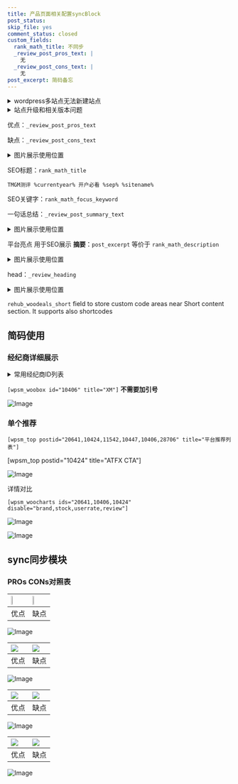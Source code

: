 ```yaml
---
title: 产品页面相关配置syncBlock
post_status: 
skip_file: yes
comment_status: closed
custom_fields:
  rank_math_title: 不同步
  _review_post_pros_text: |
    无
  _review_post_cons_text: |
    无
post_excerpt: 简码备忘
---
```

<details><summary>wordpress多站点无法新建站点</summary>

<li>和报错需要清理cookies一样的原因</li>
<li>wp-config.php里面<code>define( 'SUBDOMAIN_INSTALL', false );//子域名安装</code></li>
<li>新建子站点是用<code>define( 'SUBDOMAIN_INSTALL', true);//子域名安装</code> 完成以后，改成<code>false</code></li>
</details>

<details><summary>站点升级和相关版本问题</summary>

<p>wordpress：5.9.9
woocommerce：7.5.1
出现问题的地方：主题选项里面>><strong>Product layout >>compact style</strong></p>
<p>如何出现没有用过的字段 导致无法保存。先导出配置 然后进行修改，后面再次恢复即可。</p>
<p>出现部分字段无法显示时，需要返回默认布局后，对产品进行保存就好了。</p>
<p></p>
</details>

优点：`_review_post_pros_text`

缺点：`_review_post_cons_text`

<details><summary>图片展示使用位置</summary>

<img src="https://prod-files-secure.s3.us-west-2.amazonaws.com/39ed1227-6d7d-4570-be36-9ccd4a2c4241/f51d3d83-55d4-4bdf-9604-f37ec77ab556/Untitled.png?X-Amz-Algorithm=AWS4-HMAC-SHA256&X-Amz-Content-Sha256=UNSIGNED-PAYLOAD&X-Amz-Credential=ASIAZI2LB466S4LLCVSR%2F20250308%2Fus-west-2%2Fs3%2Faws4_request&X-Amz-Date=20250308T225529Z&X-Amz-Expires=3600&X-Amz-Security-Token=IQoJb3JpZ2luX2VjEB4aCXVzLXdlc3QtMiJIMEYCIQDYy0HrecQZY9O9%2F3aS5mttvFD%2FRtpO8%2FvCsrQ8vKbW%2BQIhAIfINQwkqbnIOh3ynfn54KZrrgBFTj7QtsVeMeje14ejKv8DCGcQABoMNjM3NDIzMTgzODA1IgycOXRuDxj9ougbmPUq3AOqWbVFRDJo0MmuRPicaY53iLXOdW%2BkIdr7h3avago0x1bs15EfiFSKTlcE7QNsN8uGg3y8veJ7BU7%2BxC4PmXnbyXqR2BPU%2BAdHw03igTEk0CVZ0yp%2BK2k%2B6n6Uf5SfTHYeCvn%2FBob0YyKmLc%2FwNzLuKPneCbg6IGE1z6Xun5iKvKZyh0lgpOr%2FHKIikG1%2BXT2BBs8CZ0Y92Es6s39%2Fhyw62Etn6OojHdvp8pz4TpIdWT%2BHzNAoopIbro6oAIOrClvN85ugPKnAJEl9QgVX1hFj44AFGN8ylE8MPKhS7aIrtUE9MDJa1laPzBg6btxqiEtSNa5jWW92Xi9kbKC3BogPzgtP5RlyBejXr4bwf6QOJHOZsXnl1uIpK1TiA1zymv92xgwD%2FPxKfQ8x%2BePsuqKGtjak17JDgPCmdcteVbJ%2F3FP%2FZ6qEU0lp9poFGRmok7glTIAecvmW0scDJ1CQJTS53OCxSmkbbBZ5ZrWLlznpvjCeSOBmEaC0KHvUdZp5cUBBt8eIacJ38PRXzzyAKZ6%2BLpbgDSz1Mn68Ye0EBYUvHYdnICAtCumHyKPr8d27Dno%2FQ%2Fcw1HZcUDHA1Wc5794AP%2FwJ1J4tfe6yy5Gq%2BcGzX%2BeCw8oRRX0IIMkBRzD08bK%2BBjqkAQHV%2FPZtytHCe%2BXEoS7cuK2H%2Bs1%2BoUiSyhgv7Fhu7JqjKZ76KSrX%2FmzYNBO%2BkiumNvpAtUaI4nH9UWH8izTDIvt0IZ2GcyNrSvPiFWfoUnkhBkTapMFr4uBnpfxZJl5w6UWIkaPKEPtFcCYbGL5F9Vk%2BtaNQEhd%2F0OVyuORGqU7FpWOo3tTxERVNfTS3IWSnYGxcbySTQcQ4n2m%2FDjMuIj6qswhx&X-Amz-Signature=1909d383167998acf1a099833cceefb7f44dcd46f0417c7df5944f9e42e286fb&X-Amz-SignedHeaders=host&x-id=GetObject" alt="Image">
</details>

SEO标题：`rank_math_title`

`TMGM测评 %currentyear% 开户必看 %sep% %sitename%`

SEO关键字：`rank_math_focus_keyword`

一句话总结：`_review_post_summary_text`

<details><summary>图片展示使用位置</summary>

<img src="https://prod-files-secure.s3.us-west-2.amazonaws.com/39ed1227-6d7d-4570-be36-9ccd4a2c4241/4b96a922-296c-4f4e-8630-d1c870cbce01/Untitled.png?X-Amz-Algorithm=AWS4-HMAC-SHA256&X-Amz-Content-Sha256=UNSIGNED-PAYLOAD&X-Amz-Credential=ASIAZI2LB466QFEDC7ZO%2F20250308%2Fus-west-2%2Fs3%2Faws4_request&X-Amz-Date=20250308T225529Z&X-Amz-Expires=3600&X-Amz-Security-Token=IQoJb3JpZ2luX2VjEB4aCXVzLXdlc3QtMiJHMEUCIQCCClP3iUTnjOW%2BU4uGw8dDpGUyRQbmOdtbs%2FNJcHKKIgIgNJUuVJpBTq4qnhzr5ROudo1n4lNa5tkY7z3HiFB37esq%2FwMIZxAAGgw2Mzc0MjMxODM4MDUiDCy6B0%2BDM85BxsYaAircA1NANSNHiOLRwKg0FlIEX%2Fb6uXSAP%2FxlqgZFIainHpfeJ0opHOI%2BpyxshXFYD3fRjBsz1q%2F9Ezg4hKrKaHNHQ2ElcGIFCRD3eFTE630LKRVHEJlNr3j5xScxcabe8kZoYNTH5%2FnosFoJIsmghHZb3sFPUUmbRQhWSsn33KuYKFg0PhquJe%2B1XNoMgjE3dIO7TqxIV%2FtbDw1eQj2OkweJtMQcWKL%2FwAEqpqAHdm7lH0yEtAYKOBezvtSfHVEiXai%2FDw0jX4neWjGdp1FK2yeviR%2FXJSKNcZUD7qq9k5t%2FDA3NeWM4lUV%2Bqpf%2FPByruO392HmPpHcf416qmP1jkSw0UHowN5Imk0sXO3a1I%2BhtnPPziq3JszJk%2F51n3aBrhQ6AzRGxKK6WOS5elXEdHhT9aSGFhy%2FgxqzHh68rexrs%2BvpZhYNcR7t2p9I8hLQ0vj0tkmgpi6VpOWtb9onIAIlS0JqIxO91EO4suVl1JTPcRUIQadZtO6RXNyFAyAulvwSN9lR5GZcu0sfU2yRnlEeuTumSV6ZeDtQ25J%2BSyYHdcSftQeHr0QSynBjkTf%2F1QmXR9LwJ%2FFNS85M4xKU%2BxAJdMkRjjOC7%2Bvc349GlFKV53dKE3w%2B0jph27e4tbMYjMOPxsr4GOqUBWcgOECsHvIg%2FHE3kOl2S7EIU1TuDLrhIfRCzZ8oOjTgETR95IgT4U3Mm%2FtjtYCQZy6SJN8YAFE1rQ6TY%2B%2B7l4p84hFvCL7em%2BVD4WBS%2FfvQNE2guz48eB2D%2FhCmXSeIy64SwNXC%2F2BVYAtB%2BF1MhpoQ0UD%2FhchucYV5Y%2Fp8C%2F65t287WQExUHRIjeUXPG%2BiyOU1g10r191n5YDcUxP%2BeuMERsFUf&X-Amz-Signature=3f1d09efd3c911cd51173419f92c0f1cc24212e5c0bff53ceceec1737fb2c17d&X-Amz-SignedHeaders=host&x-id=GetObject" alt="Image">
</details>

平台亮点 用于SEO展示 **摘要**：`post_excerpt`  等价于 `rank_math_description`

<details><summary>图片展示使用位置</summary>

<img src="https://prod-files-secure.s3.us-west-2.amazonaws.com/39ed1227-6d7d-4570-be36-9ccd4a2c4241/1ee11f63-b60a-4dfe-a7a7-d58ff23b5d88/Untitled.png?X-Amz-Algorithm=AWS4-HMAC-SHA256&X-Amz-Content-Sha256=UNSIGNED-PAYLOAD&X-Amz-Credential=ASIAZI2LB466WAPKTPFV%2F20250308%2Fus-west-2%2Fs3%2Faws4_request&X-Amz-Date=20250308T225530Z&X-Amz-Expires=3600&X-Amz-Security-Token=IQoJb3JpZ2luX2VjEB4aCXVzLXdlc3QtMiJIMEYCIQDLk6u3qlM1KqJ2yclKujd5fALR%2FcyVTUCMXh14Ac1fQwIhAPKSMEL%2FXnJKuluiIpPUYyLHmJZkl5Psf%2Fc2VhA9oOe1Kv8DCGcQABoMNjM3NDIzMTgzODA1IgwQGtGndqH3ZjPapWMq3AOQoJOwXbqD3aSsMJIQWH%2FXEey3lpgwBxJnT7nNbnOxBwIWyFsEv2lxr8ZEbPHF7ru7gfSxIbsn9L2Ll6P5GeZviZR%2B85fkdafuKXEEWD6zhRYjMri31U9YpyqBeA211i2QmItO%2FIBRzBmhoOMImdWmByLkXF2r6hSKBRHN801xUzatxMcxb3ATZNsY%2Bdo%2B3BThhPIeON4%2F206P6YOV9iFihOk1QZ3QlgQ6TfyQpgbl%2BXNacpMrX0ghn7zLOiUEFN24kENSuF3njdfShA75bNsv0l9kGXx78gWAja%2BJ4Tytv2lzBOX4g%2BhLyzFsMhT%2B3rCvkFUX0%2ByGc2Hn95spOpnP5QYfVN7Dnu%2FpRPkbcwgcLrBDdpcvbcP7jC%2BinC33uRfZAmhdN4ub5HTE4GQmXh2Mfie0nP90aQJS0LxDczLQcV95jwOYOdizRcncFWpeBprl9eGW3DwomrZgIqyoPeZPm2a6w4T1j7yjwCLRFobE0ReE4%2BZf8QpLJ8nrmeClPOUOymlLanOkKOpZXspD2l%2BV954AvcTkWbltrpeAPdew0Iukf7hg5Je6P%2FEQUWp9jhxNFHMfibYarPPa1yYhILW0wuroCdKYj2mF9cYp0G%2Ff6De%2Fj8bga8dpp5RWcjD18bK%2BBjqkAcczU4Id%2B%2BMpdBIVEjjMkFNS2%2B4%2F%2BvDQDz3WyfYyGmCSDSgXSxrM1wkPlOT6jYAs%2FzsVTUEIHDQ26BU%2F3lKPIAlPIyJixMRU8bRfH7e3mzY5tCgPsgh%2FG%2BRQzHYdfdzMZyDXvYCOs3E8EX9LvI64r47iKXbCMxK1sh1EBDLIkJKZjF8QaLhn3TU%2FgoP4Lan3SLIX0iQj%2BCDJEefcwYzGIs9EheN4&X-Amz-Signature=3747d61b5399dd42370c26052f3aa831c84c336de702286769c2e3e27a7fc13b&X-Amz-SignedHeaders=host&x-id=GetObject" alt="Image">
<img src="https://prod-files-secure.s3.us-west-2.amazonaws.com/39ed1227-6d7d-4570-be36-9ccd4a2c4241/ad4118b5-78d8-4fbe-801e-3b29b5d99c01/Untitled.png?X-Amz-Algorithm=AWS4-HMAC-SHA256&X-Amz-Content-Sha256=UNSIGNED-PAYLOAD&X-Amz-Credential=ASIAZI2LB466WAPKTPFV%2F20250308%2Fus-west-2%2Fs3%2Faws4_request&X-Amz-Date=20250308T225530Z&X-Amz-Expires=3600&X-Amz-Security-Token=IQoJb3JpZ2luX2VjEB4aCXVzLXdlc3QtMiJIMEYCIQDLk6u3qlM1KqJ2yclKujd5fALR%2FcyVTUCMXh14Ac1fQwIhAPKSMEL%2FXnJKuluiIpPUYyLHmJZkl5Psf%2Fc2VhA9oOe1Kv8DCGcQABoMNjM3NDIzMTgzODA1IgwQGtGndqH3ZjPapWMq3AOQoJOwXbqD3aSsMJIQWH%2FXEey3lpgwBxJnT7nNbnOxBwIWyFsEv2lxr8ZEbPHF7ru7gfSxIbsn9L2Ll6P5GeZviZR%2B85fkdafuKXEEWD6zhRYjMri31U9YpyqBeA211i2QmItO%2FIBRzBmhoOMImdWmByLkXF2r6hSKBRHN801xUzatxMcxb3ATZNsY%2Bdo%2B3BThhPIeON4%2F206P6YOV9iFihOk1QZ3QlgQ6TfyQpgbl%2BXNacpMrX0ghn7zLOiUEFN24kENSuF3njdfShA75bNsv0l9kGXx78gWAja%2BJ4Tytv2lzBOX4g%2BhLyzFsMhT%2B3rCvkFUX0%2ByGc2Hn95spOpnP5QYfVN7Dnu%2FpRPkbcwgcLrBDdpcvbcP7jC%2BinC33uRfZAmhdN4ub5HTE4GQmXh2Mfie0nP90aQJS0LxDczLQcV95jwOYOdizRcncFWpeBprl9eGW3DwomrZgIqyoPeZPm2a6w4T1j7yjwCLRFobE0ReE4%2BZf8QpLJ8nrmeClPOUOymlLanOkKOpZXspD2l%2BV954AvcTkWbltrpeAPdew0Iukf7hg5Je6P%2FEQUWp9jhxNFHMfibYarPPa1yYhILW0wuroCdKYj2mF9cYp0G%2Ff6De%2Fj8bga8dpp5RWcjD18bK%2BBjqkAcczU4Id%2B%2BMpdBIVEjjMkFNS2%2B4%2F%2BvDQDz3WyfYyGmCSDSgXSxrM1wkPlOT6jYAs%2FzsVTUEIHDQ26BU%2F3lKPIAlPIyJixMRU8bRfH7e3mzY5tCgPsgh%2FG%2BRQzHYdfdzMZyDXvYCOs3E8EX9LvI64r47iKXbCMxK1sh1EBDLIkJKZjF8QaLhn3TU%2FgoP4Lan3SLIX0iQj%2BCDJEefcwYzGIs9EheN4&X-Amz-Signature=aaa4ef070f70b3ae8d6453e7d76ca57d25f8a182a91e27fae66fe09798d30089&X-Amz-SignedHeaders=host&x-id=GetObject" alt="Image">
<img src="https://prod-files-secure.s3.us-west-2.amazonaws.com/39ed1227-6d7d-4570-be36-9ccd4a2c4241/a38cf7c9-a79c-4b64-9e94-13589fe0758b/Untitled.png?X-Amz-Algorithm=AWS4-HMAC-SHA256&X-Amz-Content-Sha256=UNSIGNED-PAYLOAD&X-Amz-Credential=ASIAZI2LB466WAPKTPFV%2F20250308%2Fus-west-2%2Fs3%2Faws4_request&X-Amz-Date=20250308T225530Z&X-Amz-Expires=3600&X-Amz-Security-Token=IQoJb3JpZ2luX2VjEB4aCXVzLXdlc3QtMiJIMEYCIQDLk6u3qlM1KqJ2yclKujd5fALR%2FcyVTUCMXh14Ac1fQwIhAPKSMEL%2FXnJKuluiIpPUYyLHmJZkl5Psf%2Fc2VhA9oOe1Kv8DCGcQABoMNjM3NDIzMTgzODA1IgwQGtGndqH3ZjPapWMq3AOQoJOwXbqD3aSsMJIQWH%2FXEey3lpgwBxJnT7nNbnOxBwIWyFsEv2lxr8ZEbPHF7ru7gfSxIbsn9L2Ll6P5GeZviZR%2B85fkdafuKXEEWD6zhRYjMri31U9YpyqBeA211i2QmItO%2FIBRzBmhoOMImdWmByLkXF2r6hSKBRHN801xUzatxMcxb3ATZNsY%2Bdo%2B3BThhPIeON4%2F206P6YOV9iFihOk1QZ3QlgQ6TfyQpgbl%2BXNacpMrX0ghn7zLOiUEFN24kENSuF3njdfShA75bNsv0l9kGXx78gWAja%2BJ4Tytv2lzBOX4g%2BhLyzFsMhT%2B3rCvkFUX0%2ByGc2Hn95spOpnP5QYfVN7Dnu%2FpRPkbcwgcLrBDdpcvbcP7jC%2BinC33uRfZAmhdN4ub5HTE4GQmXh2Mfie0nP90aQJS0LxDczLQcV95jwOYOdizRcncFWpeBprl9eGW3DwomrZgIqyoPeZPm2a6w4T1j7yjwCLRFobE0ReE4%2BZf8QpLJ8nrmeClPOUOymlLanOkKOpZXspD2l%2BV954AvcTkWbltrpeAPdew0Iukf7hg5Je6P%2FEQUWp9jhxNFHMfibYarPPa1yYhILW0wuroCdKYj2mF9cYp0G%2Ff6De%2Fj8bga8dpp5RWcjD18bK%2BBjqkAcczU4Id%2B%2BMpdBIVEjjMkFNS2%2B4%2F%2BvDQDz3WyfYyGmCSDSgXSxrM1wkPlOT6jYAs%2FzsVTUEIHDQ26BU%2F3lKPIAlPIyJixMRU8bRfH7e3mzY5tCgPsgh%2FG%2BRQzHYdfdzMZyDXvYCOs3E8EX9LvI64r47iKXbCMxK1sh1EBDLIkJKZjF8QaLhn3TU%2FgoP4Lan3SLIX0iQj%2BCDJEefcwYzGIs9EheN4&X-Amz-Signature=1a33dacb00e05c647904a79a215104c814dcbb9961cf6d7c1c2871ad6880db6e&X-Amz-SignedHeaders=host&x-id=GetObject" alt="Image">
<img src="https://prod-files-secure.s3.us-west-2.amazonaws.com/39ed1227-6d7d-4570-be36-9ccd4a2c4241/7da6fc1e-d2ac-42ae-8c75-cb5749aa18f6/Untitled.png?X-Amz-Algorithm=AWS4-HMAC-SHA256&X-Amz-Content-Sha256=UNSIGNED-PAYLOAD&X-Amz-Credential=ASIAZI2LB466WAPKTPFV%2F20250308%2Fus-west-2%2Fs3%2Faws4_request&X-Amz-Date=20250308T225530Z&X-Amz-Expires=3600&X-Amz-Security-Token=IQoJb3JpZ2luX2VjEB4aCXVzLXdlc3QtMiJIMEYCIQDLk6u3qlM1KqJ2yclKujd5fALR%2FcyVTUCMXh14Ac1fQwIhAPKSMEL%2FXnJKuluiIpPUYyLHmJZkl5Psf%2Fc2VhA9oOe1Kv8DCGcQABoMNjM3NDIzMTgzODA1IgwQGtGndqH3ZjPapWMq3AOQoJOwXbqD3aSsMJIQWH%2FXEey3lpgwBxJnT7nNbnOxBwIWyFsEv2lxr8ZEbPHF7ru7gfSxIbsn9L2Ll6P5GeZviZR%2B85fkdafuKXEEWD6zhRYjMri31U9YpyqBeA211i2QmItO%2FIBRzBmhoOMImdWmByLkXF2r6hSKBRHN801xUzatxMcxb3ATZNsY%2Bdo%2B3BThhPIeON4%2F206P6YOV9iFihOk1QZ3QlgQ6TfyQpgbl%2BXNacpMrX0ghn7zLOiUEFN24kENSuF3njdfShA75bNsv0l9kGXx78gWAja%2BJ4Tytv2lzBOX4g%2BhLyzFsMhT%2B3rCvkFUX0%2ByGc2Hn95spOpnP5QYfVN7Dnu%2FpRPkbcwgcLrBDdpcvbcP7jC%2BinC33uRfZAmhdN4ub5HTE4GQmXh2Mfie0nP90aQJS0LxDczLQcV95jwOYOdizRcncFWpeBprl9eGW3DwomrZgIqyoPeZPm2a6w4T1j7yjwCLRFobE0ReE4%2BZf8QpLJ8nrmeClPOUOymlLanOkKOpZXspD2l%2BV954AvcTkWbltrpeAPdew0Iukf7hg5Je6P%2FEQUWp9jhxNFHMfibYarPPa1yYhILW0wuroCdKYj2mF9cYp0G%2Ff6De%2Fj8bga8dpp5RWcjD18bK%2BBjqkAcczU4Id%2B%2BMpdBIVEjjMkFNS2%2B4%2F%2BvDQDz3WyfYyGmCSDSgXSxrM1wkPlOT6jYAs%2FzsVTUEIHDQ26BU%2F3lKPIAlPIyJixMRU8bRfH7e3mzY5tCgPsgh%2FG%2BRQzHYdfdzMZyDXvYCOs3E8EX9LvI64r47iKXbCMxK1sh1EBDLIkJKZjF8QaLhn3TU%2FgoP4Lan3SLIX0iQj%2BCDJEefcwYzGIs9EheN4&X-Amz-Signature=13f7ac6fe5755d55eeb5a68ec4a20758b16d13517aa9385d23c479a4528fe640&X-Amz-SignedHeaders=host&x-id=GetObject" alt="Image">
<img src="https://prod-files-secure.s3.us-west-2.amazonaws.com/39ed1227-6d7d-4570-be36-9ccd4a2c4241/7e97f40a-eaee-47f5-b2f9-475f96808fa7/Untitled.png?X-Amz-Algorithm=AWS4-HMAC-SHA256&X-Amz-Content-Sha256=UNSIGNED-PAYLOAD&X-Amz-Credential=ASIAZI2LB466WAPKTPFV%2F20250308%2Fus-west-2%2Fs3%2Faws4_request&X-Amz-Date=20250308T225530Z&X-Amz-Expires=3600&X-Amz-Security-Token=IQoJb3JpZ2luX2VjEB4aCXVzLXdlc3QtMiJIMEYCIQDLk6u3qlM1KqJ2yclKujd5fALR%2FcyVTUCMXh14Ac1fQwIhAPKSMEL%2FXnJKuluiIpPUYyLHmJZkl5Psf%2Fc2VhA9oOe1Kv8DCGcQABoMNjM3NDIzMTgzODA1IgwQGtGndqH3ZjPapWMq3AOQoJOwXbqD3aSsMJIQWH%2FXEey3lpgwBxJnT7nNbnOxBwIWyFsEv2lxr8ZEbPHF7ru7gfSxIbsn9L2Ll6P5GeZviZR%2B85fkdafuKXEEWD6zhRYjMri31U9YpyqBeA211i2QmItO%2FIBRzBmhoOMImdWmByLkXF2r6hSKBRHN801xUzatxMcxb3ATZNsY%2Bdo%2B3BThhPIeON4%2F206P6YOV9iFihOk1QZ3QlgQ6TfyQpgbl%2BXNacpMrX0ghn7zLOiUEFN24kENSuF3njdfShA75bNsv0l9kGXx78gWAja%2BJ4Tytv2lzBOX4g%2BhLyzFsMhT%2B3rCvkFUX0%2ByGc2Hn95spOpnP5QYfVN7Dnu%2FpRPkbcwgcLrBDdpcvbcP7jC%2BinC33uRfZAmhdN4ub5HTE4GQmXh2Mfie0nP90aQJS0LxDczLQcV95jwOYOdizRcncFWpeBprl9eGW3DwomrZgIqyoPeZPm2a6w4T1j7yjwCLRFobE0ReE4%2BZf8QpLJ8nrmeClPOUOymlLanOkKOpZXspD2l%2BV954AvcTkWbltrpeAPdew0Iukf7hg5Je6P%2FEQUWp9jhxNFHMfibYarPPa1yYhILW0wuroCdKYj2mF9cYp0G%2Ff6De%2Fj8bga8dpp5RWcjD18bK%2BBjqkAcczU4Id%2B%2BMpdBIVEjjMkFNS2%2B4%2F%2BvDQDz3WyfYyGmCSDSgXSxrM1wkPlOT6jYAs%2FzsVTUEIHDQ26BU%2F3lKPIAlPIyJixMRU8bRfH7e3mzY5tCgPsgh%2FG%2BRQzHYdfdzMZyDXvYCOs3E8EX9LvI64r47iKXbCMxK1sh1EBDLIkJKZjF8QaLhn3TU%2FgoP4Lan3SLIX0iQj%2BCDJEefcwYzGIs9EheN4&X-Amz-Signature=feb20aae697c7ace38f5af78dd065f802fde0cb18987a3619f898e564f1bbfd1&X-Amz-SignedHeaders=host&x-id=GetObject" alt="Image">
</details>

head：`_review_heading`

<details><summary>图片展示使用位置</summary>

<img src="https://prod-files-secure.s3.us-west-2.amazonaws.com/39ed1227-6d7d-4570-be36-9ccd4a2c4241/3a4650ad-9887-415c-889a-edd51fa54f27/Untitled.png?X-Amz-Algorithm=AWS4-HMAC-SHA256&X-Amz-Content-Sha256=UNSIGNED-PAYLOAD&X-Amz-Credential=ASIAZI2LB466S3YUAMVF%2F20250308%2Fus-west-2%2Fs3%2Faws4_request&X-Amz-Date=20250308T225531Z&X-Amz-Expires=3600&X-Amz-Security-Token=IQoJb3JpZ2luX2VjEB4aCXVzLXdlc3QtMiJIMEYCIQDYWGFyR0U8aUXUIXTEZ9c7JjWaVT5M4vID4Q%2FwTQudSwIhAICBj60OYHaz7htxJQfM1I2zqXertT%2Bk4cj%2Fw6ZhSQXcKv8DCGcQABoMNjM3NDIzMTgzODA1Igy1spVL1JVYOE9Qep8q3AO1ZUgDYTGHOQxuKl0H8ILxBWTa9EdjvGvbiRNH8KZyD0YQkqSK%2B9xbgU3T2oO8r0zCEyuoFZBFz8BHYFljzPKFkcbVkB2HGoZGenKu%2Bp3%2Bq3RgL2aI34Su72xxy2DV7nd3rIJlQluARLLwwszYY1KubMHxzrpkO2YONmdvoexkSpoQcF1ZHzxD2kFKUWLUKvx%2BAyfq3kHDsOpks%2FY0ry9y7wlm7mvoiS%2B96tBArJKBhsaKVP2gcE5MTDFEsS8CbEhceqPPVzn3M079i6eunwA8C3R6J24AgiIQamwf2zAMzNJC5juf%2F0lEfCHsUVEEcu9nUEMxAlmW08C5GlnhmgJ%2Fc1y%2FH%2B0r3UpoJLE9Ue423PWy2TGR7d49nhYqP5iTrARe9Bt2UCAU1JYW57HpVCSo4smEqLjUaPVErhWiJ4FhSdaSaVqikJ7IDt1c162Gt6iiRIetJiwzASAE898EmP1mGst8F20mfXionRnaxI28K76QunUw%2BkAfKG0AolP4fZcOcvRXr3YDZ2nxugJm%2FIUUvxBY9abrurRKecyrO1qji3DRL5zEeWg0UC8dxg26%2FhQGBLI6ebqmIQOMlQuz%2B3Itop4I%2FatwmdFMoiLiOo8L0%2BAgwNQ4gK6%2BPWAHSTCo8bK%2BBjqkAVEtUt11of0yLEdBvNN6hR3MyBkxNaBBte4qXoHjV2QFF3XsbDe3s4NVDdpuokjVbmjyXNo4mxZQ92FEArVUtGFXswHcW4Pga8UTFk8WW1lVNhVLjDU2xAji1iuSjMUie4BCvlBFgCis3xZzQFjj30ummdZCmWje8Hm9eGUkfzb1f4wbumpXwui23HgKVGL3SfZtKywmybMPldo%2FXXy4TN9Ml0fT&X-Amz-Signature=25a20cba5860cd1026f27206cf11c73dfba4527e2c79bc22d1798c6ba2f5be21&X-Amz-SignedHeaders=host&x-id=GetObject" alt="Image">
</details>

`rehub_woodeals_short`	field to store custom code areas near Short content section. It supports also shortcodes



## 简码使用

### 经纪商详细展示

<details><summary>常用经纪商ID列表</summary>

<pre><code class="php">嘉盛 ===> 20641  [wpsm_woobox id="20641" title="嘉盛"]
易信easymarkets ===> 11542  [wpsm_woobox id="11542" title="易信easymarkets"]
ATFX外汇 ===> 10424  [wpsm_woobox id="10424" title="ATFX"]
XM ===> 10406  [wpsm_woobox id="10406" title="XM"]
TMGM ===> 29622  [wpsm_woobox id="29622" title="TMGM"]
HYCM ===> 10447  [wpsm_woobox id="10447" title="HYCM"]
fpmarkets澳福外汇 ===> 20639  [wpsm_woobox id="20639" title="fpmarkets澳福外汇"]</code></pre>
</details>

`[wpsm_woobox id="10406" title="XM"]` **不需要加引号**

![Image](https://prod-files-secure.s3.us-west-2.amazonaws.com/39ed1227-6d7d-4570-be36-9ccd4a2c4241/4f898f9d-0fa7-4e43-acd3-ac6bc7be575a/Untitled.png?X-Amz-Algorithm=AWS4-HMAC-SHA256&X-Amz-Content-Sha256=UNSIGNED-PAYLOAD&X-Amz-Credential=ASIAZI2LB4667HRLIEW4%2F20250308%2Fus-west-2%2Fs3%2Faws4_request&X-Amz-Date=20250308T225527Z&X-Amz-Expires=3600&X-Amz-Security-Token=IQoJb3JpZ2luX2VjEB4aCXVzLXdlc3QtMiJGMEQCIG10XGyURxpUsyW%2F0ZpaxarAECqspM5sN%2FmfHf2iaLQ2AiAMThWP0ferI2yj9KA7Cnw88vtp0bGhnTEo0RmyoXfkdSr%2FAwhnEAAaDDYzNzQyMzE4MzgwNSIMGMgnmQOYXYCRNAjRKtwD6Xgix%2F2RqTWTGIczoaeBMMKn%2BqQ%2BnOhi%2FPerYOotziU1oL3vsjHL4fadxUKtNSEvJ2mduPRl1j2socxveaFi8P77VTT0Re1q5YAE43pvjheGQAjpEUzHCrPSTPpfsQCR5g6FHC5HCxoDTthistRAmmnFpWK0dcFk9oOMk3qpZZvrxdcDITrufwW1GI6VWeo5%2B9yIJry4bxUWz%2F3wygTh5JHx44RTJhycmLWYBcwag%2BC%2FntD7viP6PA%2FGr4hsqOq1gN8NSq8eUrRL3nTBWnZuz7HmULXMCKYjCjt8%2BLpB4M0208vN2EksM%2FoUV5GgOfnWVfddSK2BugzoAatLt2E3uILCpInAEV33ZWLJgjDiEW2GGc2PnT5WNgQjnu%2Bht42aWkW7DWUMD1yR%2Frr1H5ZRxvVZvxCnwPP1kbiShPcd6cqQeUZIX8dgqnjWKB2MDQAH55wx7Pe35bxzDgvrc2f%2BJ9JNKRLLYuQO51vrw%2FAIAkqiNWRkS8m96tZVLU8xsMlkuvwNhngCV8JnErMNSd1GGvQlme4D5bXIssGv%2F3rFBdUXsFu7DvZNN%2FD52jaZfNrHNcg2FVJ41EDtR%2BJB7Eo4b5CrRrAjBOHJNVob3qyCI4hW3B0VKtVprdlN6Y8w5fGyvgY6pgGBTCx2fBps1YXyN5I0HuG1il%2BbmO2apLk%2FHC3bxJNQ%2FoauoU2rYw616wAK%2FWDWIiC%2Fel94UiFY1u%2BMt6FeGMNoEUAYHc9ZPU7fzP%2BuRmiXrp%2FLnkrK1bcr7RGrac9Yv1m9IHmk3eX8x0B4BBbW9ob3%2FytUKWjkTGoOjEd7IHWLPttk3WPkX5i7cydoVPQgYa3rmLipJXby4unCL7VdAyfa%2B6f8Ib1z&X-Amz-Signature=78d999bb6a8012c93a59582ae52b5e23ba95350a2b2e1d315fd2eac397f8a1b9&X-Amz-SignedHeaders=host&x-id=GetObject)

### 单个推荐
`[wpsm_top postid="20641,10424,11542,10447,10406,28706" title="平台推荐列表"]`

[wpsm_top postid="10424" title="ATFX CTA"]

![Image](https://prod-files-secure.s3.us-west-2.amazonaws.com/39ed1227-6d7d-4570-be36-9ccd4a2c4241/5ac620dc-51a8-48b6-b55d-91f47299193c/Untitled.png?X-Amz-Algorithm=AWS4-HMAC-SHA256&X-Amz-Content-Sha256=UNSIGNED-PAYLOAD&X-Amz-Credential=ASIAZI2LB4667HRLIEW4%2F20250308%2Fus-west-2%2Fs3%2Faws4_request&X-Amz-Date=20250308T225527Z&X-Amz-Expires=3600&X-Amz-Security-Token=IQoJb3JpZ2luX2VjEB4aCXVzLXdlc3QtMiJGMEQCIG10XGyURxpUsyW%2F0ZpaxarAECqspM5sN%2FmfHf2iaLQ2AiAMThWP0ferI2yj9KA7Cnw88vtp0bGhnTEo0RmyoXfkdSr%2FAwhnEAAaDDYzNzQyMzE4MzgwNSIMGMgnmQOYXYCRNAjRKtwD6Xgix%2F2RqTWTGIczoaeBMMKn%2BqQ%2BnOhi%2FPerYOotziU1oL3vsjHL4fadxUKtNSEvJ2mduPRl1j2socxveaFi8P77VTT0Re1q5YAE43pvjheGQAjpEUzHCrPSTPpfsQCR5g6FHC5HCxoDTthistRAmmnFpWK0dcFk9oOMk3qpZZvrxdcDITrufwW1GI6VWeo5%2B9yIJry4bxUWz%2F3wygTh5JHx44RTJhycmLWYBcwag%2BC%2FntD7viP6PA%2FGr4hsqOq1gN8NSq8eUrRL3nTBWnZuz7HmULXMCKYjCjt8%2BLpB4M0208vN2EksM%2FoUV5GgOfnWVfddSK2BugzoAatLt2E3uILCpInAEV33ZWLJgjDiEW2GGc2PnT5WNgQjnu%2Bht42aWkW7DWUMD1yR%2Frr1H5ZRxvVZvxCnwPP1kbiShPcd6cqQeUZIX8dgqnjWKB2MDQAH55wx7Pe35bxzDgvrc2f%2BJ9JNKRLLYuQO51vrw%2FAIAkqiNWRkS8m96tZVLU8xsMlkuvwNhngCV8JnErMNSd1GGvQlme4D5bXIssGv%2F3rFBdUXsFu7DvZNN%2FD52jaZfNrHNcg2FVJ41EDtR%2BJB7Eo4b5CrRrAjBOHJNVob3qyCI4hW3B0VKtVprdlN6Y8w5fGyvgY6pgGBTCx2fBps1YXyN5I0HuG1il%2BbmO2apLk%2FHC3bxJNQ%2FoauoU2rYw616wAK%2FWDWIiC%2Fel94UiFY1u%2BMt6FeGMNoEUAYHc9ZPU7fzP%2BuRmiXrp%2FLnkrK1bcr7RGrac9Yv1m9IHmk3eX8x0B4BBbW9ob3%2FytUKWjkTGoOjEd7IHWLPttk3WPkX5i7cydoVPQgYa3rmLipJXby4unCL7VdAyfa%2B6f8Ib1z&X-Amz-Signature=892e988b7421b09f9e764d893b93f2b86b4399fe844b64a96b678464296e9db2&X-Amz-SignedHeaders=host&x-id=GetObject)

详情对比

`[wpsm_woocharts ids="20641,10406,10424" disable="brand,stock,userrate,review"]`

![Image](https://prod-files-secure.s3.us-west-2.amazonaws.com/39ed1227-6d7d-4570-be36-9ccd4a2c4241/bf3ba45f-b9f3-4295-8aef-b4a495fd25f4/Untitled.png?X-Amz-Algorithm=AWS4-HMAC-SHA256&X-Amz-Content-Sha256=UNSIGNED-PAYLOAD&X-Amz-Credential=ASIAZI2LB4667HRLIEW4%2F20250308%2Fus-west-2%2Fs3%2Faws4_request&X-Amz-Date=20250308T225527Z&X-Amz-Expires=3600&X-Amz-Security-Token=IQoJb3JpZ2luX2VjEB4aCXVzLXdlc3QtMiJGMEQCIG10XGyURxpUsyW%2F0ZpaxarAECqspM5sN%2FmfHf2iaLQ2AiAMThWP0ferI2yj9KA7Cnw88vtp0bGhnTEo0RmyoXfkdSr%2FAwhnEAAaDDYzNzQyMzE4MzgwNSIMGMgnmQOYXYCRNAjRKtwD6Xgix%2F2RqTWTGIczoaeBMMKn%2BqQ%2BnOhi%2FPerYOotziU1oL3vsjHL4fadxUKtNSEvJ2mduPRl1j2socxveaFi8P77VTT0Re1q5YAE43pvjheGQAjpEUzHCrPSTPpfsQCR5g6FHC5HCxoDTthistRAmmnFpWK0dcFk9oOMk3qpZZvrxdcDITrufwW1GI6VWeo5%2B9yIJry4bxUWz%2F3wygTh5JHx44RTJhycmLWYBcwag%2BC%2FntD7viP6PA%2FGr4hsqOq1gN8NSq8eUrRL3nTBWnZuz7HmULXMCKYjCjt8%2BLpB4M0208vN2EksM%2FoUV5GgOfnWVfddSK2BugzoAatLt2E3uILCpInAEV33ZWLJgjDiEW2GGc2PnT5WNgQjnu%2Bht42aWkW7DWUMD1yR%2Frr1H5ZRxvVZvxCnwPP1kbiShPcd6cqQeUZIX8dgqnjWKB2MDQAH55wx7Pe35bxzDgvrc2f%2BJ9JNKRLLYuQO51vrw%2FAIAkqiNWRkS8m96tZVLU8xsMlkuvwNhngCV8JnErMNSd1GGvQlme4D5bXIssGv%2F3rFBdUXsFu7DvZNN%2FD52jaZfNrHNcg2FVJ41EDtR%2BJB7Eo4b5CrRrAjBOHJNVob3qyCI4hW3B0VKtVprdlN6Y8w5fGyvgY6pgGBTCx2fBps1YXyN5I0HuG1il%2BbmO2apLk%2FHC3bxJNQ%2FoauoU2rYw616wAK%2FWDWIiC%2Fel94UiFY1u%2BMt6FeGMNoEUAYHc9ZPU7fzP%2BuRmiXrp%2FLnkrK1bcr7RGrac9Yv1m9IHmk3eX8x0B4BBbW9ob3%2FytUKWjkTGoOjEd7IHWLPttk3WPkX5i7cydoVPQgYa3rmLipJXby4unCL7VdAyfa%2B6f8Ib1z&X-Amz-Signature=a5fa2fc5a7d4d0243d81e07a580aacd3bf9cd239c1eaacd58d5ca0fc77eb6110&X-Amz-SignedHeaders=host&x-id=GetObject)

![Image](https://prod-files-secure.s3.us-west-2.amazonaws.com/39ed1227-6d7d-4570-be36-9ccd4a2c4241/30bc56ef-f383-4b48-9768-2ebc9e436ec0/Untitled.png?X-Amz-Algorithm=AWS4-HMAC-SHA256&X-Amz-Content-Sha256=UNSIGNED-PAYLOAD&X-Amz-Credential=ASIAZI2LB4667HRLIEW4%2F20250308%2Fus-west-2%2Fs3%2Faws4_request&X-Amz-Date=20250308T225527Z&X-Amz-Expires=3600&X-Amz-Security-Token=IQoJb3JpZ2luX2VjEB4aCXVzLXdlc3QtMiJGMEQCIG10XGyURxpUsyW%2F0ZpaxarAECqspM5sN%2FmfHf2iaLQ2AiAMThWP0ferI2yj9KA7Cnw88vtp0bGhnTEo0RmyoXfkdSr%2FAwhnEAAaDDYzNzQyMzE4MzgwNSIMGMgnmQOYXYCRNAjRKtwD6Xgix%2F2RqTWTGIczoaeBMMKn%2BqQ%2BnOhi%2FPerYOotziU1oL3vsjHL4fadxUKtNSEvJ2mduPRl1j2socxveaFi8P77VTT0Re1q5YAE43pvjheGQAjpEUzHCrPSTPpfsQCR5g6FHC5HCxoDTthistRAmmnFpWK0dcFk9oOMk3qpZZvrxdcDITrufwW1GI6VWeo5%2B9yIJry4bxUWz%2F3wygTh5JHx44RTJhycmLWYBcwag%2BC%2FntD7viP6PA%2FGr4hsqOq1gN8NSq8eUrRL3nTBWnZuz7HmULXMCKYjCjt8%2BLpB4M0208vN2EksM%2FoUV5GgOfnWVfddSK2BugzoAatLt2E3uILCpInAEV33ZWLJgjDiEW2GGc2PnT5WNgQjnu%2Bht42aWkW7DWUMD1yR%2Frr1H5ZRxvVZvxCnwPP1kbiShPcd6cqQeUZIX8dgqnjWKB2MDQAH55wx7Pe35bxzDgvrc2f%2BJ9JNKRLLYuQO51vrw%2FAIAkqiNWRkS8m96tZVLU8xsMlkuvwNhngCV8JnErMNSd1GGvQlme4D5bXIssGv%2F3rFBdUXsFu7DvZNN%2FD52jaZfNrHNcg2FVJ41EDtR%2BJB7Eo4b5CrRrAjBOHJNVob3qyCI4hW3B0VKtVprdlN6Y8w5fGyvgY6pgGBTCx2fBps1YXyN5I0HuG1il%2BbmO2apLk%2FHC3bxJNQ%2FoauoU2rYw616wAK%2FWDWIiC%2Fel94UiFY1u%2BMt6FeGMNoEUAYHc9ZPU7fzP%2BuRmiXrp%2FLnkrK1bcr7RGrac9Yv1m9IHmk3eX8x0B4BBbW9ob3%2FytUKWjkTGoOjEd7IHWLPttk3WPkX5i7cydoVPQgYa3rmLipJXby4unCL7VdAyfa%2B6f8Ib1z&X-Amz-Signature=3870317fd91d6ce788224f0139d927fa1b9ad38ccb0673046b03fbb93aa733d3&X-Amz-SignedHeaders=host&x-id=GetObject)

## sync同步模块

### PROs CONs对照表

| <img src="https://cdn.ifttt.fun/gh/jarlin8/OSS@main/icons/customize/pros.svg" height="auto" width="37.3%"> | <img src="https://cdn.ifttt.fun/gh/jarlin8/OSS@main/icons/customize/cons.svg" height="auto" width="28.8%"> |
| :--- | :--- |
| 优点 | 缺点 |

![Image](https://prod-files-secure.s3.us-west-2.amazonaws.com/39ed1227-6d7d-4570-be36-9ccd4a2c4241/8742b755-dfb5-4004-9a5f-d6e561664bd8/Untitled.png?X-Amz-Algorithm=AWS4-HMAC-SHA256&X-Amz-Content-Sha256=UNSIGNED-PAYLOAD&X-Amz-Credential=ASIAZI2LB4667HRLIEW4%2F20250308%2Fus-west-2%2Fs3%2Faws4_request&X-Amz-Date=20250308T225528Z&X-Amz-Expires=3600&X-Amz-Security-Token=IQoJb3JpZ2luX2VjEB4aCXVzLXdlc3QtMiJGMEQCIG10XGyURxpUsyW%2F0ZpaxarAECqspM5sN%2FmfHf2iaLQ2AiAMThWP0ferI2yj9KA7Cnw88vtp0bGhnTEo0RmyoXfkdSr%2FAwhnEAAaDDYzNzQyMzE4MzgwNSIMGMgnmQOYXYCRNAjRKtwD6Xgix%2F2RqTWTGIczoaeBMMKn%2BqQ%2BnOhi%2FPerYOotziU1oL3vsjHL4fadxUKtNSEvJ2mduPRl1j2socxveaFi8P77VTT0Re1q5YAE43pvjheGQAjpEUzHCrPSTPpfsQCR5g6FHC5HCxoDTthistRAmmnFpWK0dcFk9oOMk3qpZZvrxdcDITrufwW1GI6VWeo5%2B9yIJry4bxUWz%2F3wygTh5JHx44RTJhycmLWYBcwag%2BC%2FntD7viP6PA%2FGr4hsqOq1gN8NSq8eUrRL3nTBWnZuz7HmULXMCKYjCjt8%2BLpB4M0208vN2EksM%2FoUV5GgOfnWVfddSK2BugzoAatLt2E3uILCpInAEV33ZWLJgjDiEW2GGc2PnT5WNgQjnu%2Bht42aWkW7DWUMD1yR%2Frr1H5ZRxvVZvxCnwPP1kbiShPcd6cqQeUZIX8dgqnjWKB2MDQAH55wx7Pe35bxzDgvrc2f%2BJ9JNKRLLYuQO51vrw%2FAIAkqiNWRkS8m96tZVLU8xsMlkuvwNhngCV8JnErMNSd1GGvQlme4D5bXIssGv%2F3rFBdUXsFu7DvZNN%2FD52jaZfNrHNcg2FVJ41EDtR%2BJB7Eo4b5CrRrAjBOHJNVob3qyCI4hW3B0VKtVprdlN6Y8w5fGyvgY6pgGBTCx2fBps1YXyN5I0HuG1il%2BbmO2apLk%2FHC3bxJNQ%2FoauoU2rYw616wAK%2FWDWIiC%2Fel94UiFY1u%2BMt6FeGMNoEUAYHc9ZPU7fzP%2BuRmiXrp%2FLnkrK1bcr7RGrac9Yv1m9IHmk3eX8x0B4BBbW9ob3%2FytUKWjkTGoOjEd7IHWLPttk3WPkX5i7cydoVPQgYa3rmLipJXby4unCL7VdAyfa%2B6f8Ib1z&X-Amz-Signature=9262929b08dcb4c0d455c347097c792c8c9a155eae25c734899f555e7f5b7354&X-Amz-SignedHeaders=host&x-id=GetObject)

| <img src="https://cdn.ifttt.fun/gh/jarlin8/OSS@main/icons/customize/pros1.svg" height="auto"> | <img src="https://cdn.ifttt.fun/gh/jarlin8/OSS@main/icons/customize/cons1.svg" height="auto"> |
| :--- | :--- |
| 优点 | 缺点 |

![Image](https://prod-files-secure.s3.us-west-2.amazonaws.com/39ed1227-6d7d-4570-be36-9ccd4a2c4241/806358f8-c9c4-4e17-bb35-c6c76a5397a5/Untitled.png?X-Amz-Algorithm=AWS4-HMAC-SHA256&X-Amz-Content-Sha256=UNSIGNED-PAYLOAD&X-Amz-Credential=ASIAZI2LB4667HRLIEW4%2F20250308%2Fus-west-2%2Fs3%2Faws4_request&X-Amz-Date=20250308T225527Z&X-Amz-Expires=3600&X-Amz-Security-Token=IQoJb3JpZ2luX2VjEB4aCXVzLXdlc3QtMiJGMEQCIG10XGyURxpUsyW%2F0ZpaxarAECqspM5sN%2FmfHf2iaLQ2AiAMThWP0ferI2yj9KA7Cnw88vtp0bGhnTEo0RmyoXfkdSr%2FAwhnEAAaDDYzNzQyMzE4MzgwNSIMGMgnmQOYXYCRNAjRKtwD6Xgix%2F2RqTWTGIczoaeBMMKn%2BqQ%2BnOhi%2FPerYOotziU1oL3vsjHL4fadxUKtNSEvJ2mduPRl1j2socxveaFi8P77VTT0Re1q5YAE43pvjheGQAjpEUzHCrPSTPpfsQCR5g6FHC5HCxoDTthistRAmmnFpWK0dcFk9oOMk3qpZZvrxdcDITrufwW1GI6VWeo5%2B9yIJry4bxUWz%2F3wygTh5JHx44RTJhycmLWYBcwag%2BC%2FntD7viP6PA%2FGr4hsqOq1gN8NSq8eUrRL3nTBWnZuz7HmULXMCKYjCjt8%2BLpB4M0208vN2EksM%2FoUV5GgOfnWVfddSK2BugzoAatLt2E3uILCpInAEV33ZWLJgjDiEW2GGc2PnT5WNgQjnu%2Bht42aWkW7DWUMD1yR%2Frr1H5ZRxvVZvxCnwPP1kbiShPcd6cqQeUZIX8dgqnjWKB2MDQAH55wx7Pe35bxzDgvrc2f%2BJ9JNKRLLYuQO51vrw%2FAIAkqiNWRkS8m96tZVLU8xsMlkuvwNhngCV8JnErMNSd1GGvQlme4D5bXIssGv%2F3rFBdUXsFu7DvZNN%2FD52jaZfNrHNcg2FVJ41EDtR%2BJB7Eo4b5CrRrAjBOHJNVob3qyCI4hW3B0VKtVprdlN6Y8w5fGyvgY6pgGBTCx2fBps1YXyN5I0HuG1il%2BbmO2apLk%2FHC3bxJNQ%2FoauoU2rYw616wAK%2FWDWIiC%2Fel94UiFY1u%2BMt6FeGMNoEUAYHc9ZPU7fzP%2BuRmiXrp%2FLnkrK1bcr7RGrac9Yv1m9IHmk3eX8x0B4BBbW9ob3%2FytUKWjkTGoOjEd7IHWLPttk3WPkX5i7cydoVPQgYa3rmLipJXby4unCL7VdAyfa%2B6f8Ib1z&X-Amz-Signature=88b4d3ce7d26ac882acfa488eff5c0d99a4f07564f2780c248be0d900c779e1a&X-Amz-SignedHeaders=host&x-id=GetObject)

| <img src="https://cdn.ifttt.fun/gh/jarlin8/OSS@main/icons/customize/pros2.svg" height="auto"> | <img src="https://cdn.ifttt.fun/gh/jarlin8/OSS@main/icons/customize/cons2.svg" height="auto"> |
| :--- | :--- |
| 优点 | 缺点 |

![Image](https://prod-files-secure.s3.us-west-2.amazonaws.com/39ed1227-6d7d-4570-be36-9ccd4a2c4241/a9245ec9-70dd-4005-b534-0d54315fc5f3/Untitled.png?X-Amz-Algorithm=AWS4-HMAC-SHA256&X-Amz-Content-Sha256=UNSIGNED-PAYLOAD&X-Amz-Credential=ASIAZI2LB4667HRLIEW4%2F20250308%2Fus-west-2%2Fs3%2Faws4_request&X-Amz-Date=20250308T225527Z&X-Amz-Expires=3600&X-Amz-Security-Token=IQoJb3JpZ2luX2VjEB4aCXVzLXdlc3QtMiJGMEQCIG10XGyURxpUsyW%2F0ZpaxarAECqspM5sN%2FmfHf2iaLQ2AiAMThWP0ferI2yj9KA7Cnw88vtp0bGhnTEo0RmyoXfkdSr%2FAwhnEAAaDDYzNzQyMzE4MzgwNSIMGMgnmQOYXYCRNAjRKtwD6Xgix%2F2RqTWTGIczoaeBMMKn%2BqQ%2BnOhi%2FPerYOotziU1oL3vsjHL4fadxUKtNSEvJ2mduPRl1j2socxveaFi8P77VTT0Re1q5YAE43pvjheGQAjpEUzHCrPSTPpfsQCR5g6FHC5HCxoDTthistRAmmnFpWK0dcFk9oOMk3qpZZvrxdcDITrufwW1GI6VWeo5%2B9yIJry4bxUWz%2F3wygTh5JHx44RTJhycmLWYBcwag%2BC%2FntD7viP6PA%2FGr4hsqOq1gN8NSq8eUrRL3nTBWnZuz7HmULXMCKYjCjt8%2BLpB4M0208vN2EksM%2FoUV5GgOfnWVfddSK2BugzoAatLt2E3uILCpInAEV33ZWLJgjDiEW2GGc2PnT5WNgQjnu%2Bht42aWkW7DWUMD1yR%2Frr1H5ZRxvVZvxCnwPP1kbiShPcd6cqQeUZIX8dgqnjWKB2MDQAH55wx7Pe35bxzDgvrc2f%2BJ9JNKRLLYuQO51vrw%2FAIAkqiNWRkS8m96tZVLU8xsMlkuvwNhngCV8JnErMNSd1GGvQlme4D5bXIssGv%2F3rFBdUXsFu7DvZNN%2FD52jaZfNrHNcg2FVJ41EDtR%2BJB7Eo4b5CrRrAjBOHJNVob3qyCI4hW3B0VKtVprdlN6Y8w5fGyvgY6pgGBTCx2fBps1YXyN5I0HuG1il%2BbmO2apLk%2FHC3bxJNQ%2FoauoU2rYw616wAK%2FWDWIiC%2Fel94UiFY1u%2BMt6FeGMNoEUAYHc9ZPU7fzP%2BuRmiXrp%2FLnkrK1bcr7RGrac9Yv1m9IHmk3eX8x0B4BBbW9ob3%2FytUKWjkTGoOjEd7IHWLPttk3WPkX5i7cydoVPQgYa3rmLipJXby4unCL7VdAyfa%2B6f8Ib1z&X-Amz-Signature=0b572346a73556b1d9a0d854999c544d32622327939cc73c6386e27578200e1a&X-Amz-SignedHeaders=host&x-id=GetObject)

| <img src="https://cdn.ifttt.fun/gh/jarlin8/OSS@main/icons/customize/pros3.svg" height="auto"> | <img src="https://cdn.ifttt.fun/gh/jarlin8/OSS@main/icons/customize/cons3.svg" height="auto"> |
| :--- | :--- |
| 优点 | 缺点 |

![Image](https://prod-files-secure.s3.us-west-2.amazonaws.com/39ed1227-6d7d-4570-be36-9ccd4a2c4241/e1e580a2-2e5c-4780-9ff4-19c318fc2284/Untitled.png?X-Amz-Algorithm=AWS4-HMAC-SHA256&X-Amz-Content-Sha256=UNSIGNED-PAYLOAD&X-Amz-Credential=ASIAZI2LB4667HRLIEW4%2F20250308%2Fus-west-2%2Fs3%2Faws4_request&X-Amz-Date=20250308T225527Z&X-Amz-Expires=3600&X-Amz-Security-Token=IQoJb3JpZ2luX2VjEB4aCXVzLXdlc3QtMiJGMEQCIG10XGyURxpUsyW%2F0ZpaxarAECqspM5sN%2FmfHf2iaLQ2AiAMThWP0ferI2yj9KA7Cnw88vtp0bGhnTEo0RmyoXfkdSr%2FAwhnEAAaDDYzNzQyMzE4MzgwNSIMGMgnmQOYXYCRNAjRKtwD6Xgix%2F2RqTWTGIczoaeBMMKn%2BqQ%2BnOhi%2FPerYOotziU1oL3vsjHL4fadxUKtNSEvJ2mduPRl1j2socxveaFi8P77VTT0Re1q5YAE43pvjheGQAjpEUzHCrPSTPpfsQCR5g6FHC5HCxoDTthistRAmmnFpWK0dcFk9oOMk3qpZZvrxdcDITrufwW1GI6VWeo5%2B9yIJry4bxUWz%2F3wygTh5JHx44RTJhycmLWYBcwag%2BC%2FntD7viP6PA%2FGr4hsqOq1gN8NSq8eUrRL3nTBWnZuz7HmULXMCKYjCjt8%2BLpB4M0208vN2EksM%2FoUV5GgOfnWVfddSK2BugzoAatLt2E3uILCpInAEV33ZWLJgjDiEW2GGc2PnT5WNgQjnu%2Bht42aWkW7DWUMD1yR%2Frr1H5ZRxvVZvxCnwPP1kbiShPcd6cqQeUZIX8dgqnjWKB2MDQAH55wx7Pe35bxzDgvrc2f%2BJ9JNKRLLYuQO51vrw%2FAIAkqiNWRkS8m96tZVLU8xsMlkuvwNhngCV8JnErMNSd1GGvQlme4D5bXIssGv%2F3rFBdUXsFu7DvZNN%2FD52jaZfNrHNcg2FVJ41EDtR%2BJB7Eo4b5CrRrAjBOHJNVob3qyCI4hW3B0VKtVprdlN6Y8w5fGyvgY6pgGBTCx2fBps1YXyN5I0HuG1il%2BbmO2apLk%2FHC3bxJNQ%2FoauoU2rYw616wAK%2FWDWIiC%2Fel94UiFY1u%2BMt6FeGMNoEUAYHc9ZPU7fzP%2BuRmiXrp%2FLnkrK1bcr7RGrac9Yv1m9IHmk3eX8x0B4BBbW9ob3%2FytUKWjkTGoOjEd7IHWLPttk3WPkX5i7cydoVPQgYa3rmLipJXby4unCL7VdAyfa%2B6f8Ib1z&X-Amz-Signature=f293e1c684338f2ea99de765e564a71bd4ed71a7ed69df4a5e04c9cf3bffde4a&X-Amz-SignedHeaders=host&x-id=GetObject)